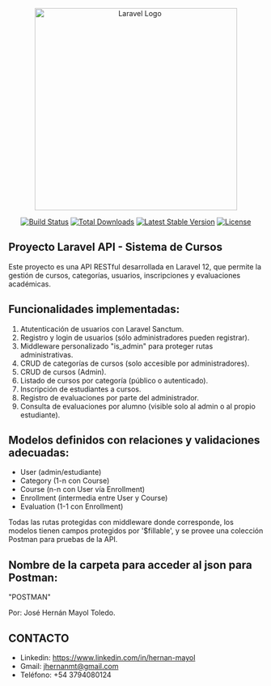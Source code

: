<p align="center"><a href="https://laravel.com" target="_blank"><img src="https://raw.githubusercontent.com/laravel/art/master/logo-lockup/5%20SVG/2%20CMYK/1%20Full%20Color/laravel-logolockup-cmyk-red.svg" width="400" alt="Laravel Logo"></a></p>

<p align="center">
<a href="https://github.com/laravel/framework/actions"><img src="https://github.com/laravel/framework/workflows/tests/badge.svg" alt="Build Status"></a>
<a href="https://packagist.org/packages/laravel/framework"><img src="https://img.shields.io/packagist/dt/laravel/framework" alt="Total Downloads"></a>
<a href="https://packagist.org/packages/laravel/framework"><img src="https://img.shields.io/packagist/v/laravel/framework" alt="Latest Stable Version"></a>
<a href="https://packagist.org/packages/laravel/framework"><img src="https://img.shields.io/packagist/l/laravel/framework" alt="License"></a>
</p>

##                                  Proyecto Laravel API - Sistema de Cursos

Este proyecto es una API RESTful desarrollada en Laravel 12, que permite la gestión de cursos, categorías, usuarios, inscripciones y evaluaciones académicas.

## Funcionalidades implementadas:
1. Atutenticación de usuarios con Laravel Sanctum.
2. Registro y login de usuarios (sólo administradores pueden registrar).
3. Middleware personalizado "is_admin" para proteger rutas administrativas.
4. CRUD de categorías de cursos (solo accesible por administradores).
5. CRUD de cursos (Admin).
6. Listado de cursos por categoría (público o autenticado).
7. Inscripción de estudiantes a cursos.
8. Registro de evaluaciones por parte del administrador.
9. Consulta de evaluaciones por alumno (visible solo al admin o al propio estudiante).

## Modelos definidos con relaciones y validaciones adecuadas:
- User (admin/estudiante)
- Category (1-n con Course)
- Course (n-n con User vía Enrollment)
- Enrollment (intermedia entre User y Course)
- Evaluation (1-1 con Enrollment)

Todas las rutas protegidas con middleware donde corresponde, los modelos tienen campos protegidos por '$fillable', y se provee una colección Postman para pruebas de la API.

## Nombre de la carpeta para acceder al json para Postman:

"POSTMAN"

Por: José Hernán Mayol Toledo.

##                  CONTACTO
- Linkedin: https://www.linkedin.com/in/hernan-mayol
- Gmail: jhernanmt@gmail.com
- Teléfono: +54 3794080124